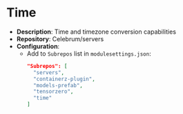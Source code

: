 # Time

* **Description**: Time and timezone conversion capabilities
* **Repository**: Celebrum/servers
* **Configuration**:
  - Add to `Subrepos` list in `modulesettings.json`:
    ```json
    "Subrepos": [
      "servers",
      "containerz-plugin",
      "models-prefab",
      "tensorzero",
      "time"
    ]
    ```
